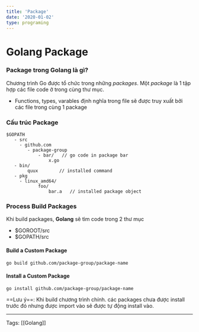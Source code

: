 ```yaml
---
title: 'Package'
date: '2020-01-02'
type: programing 
---
```


# Golang Package


### Package trong Golang là gì?
Chương trình Go được tổ chức trong những *packages*. Một *package* là 1 tập hợp các file code ở trong cùng thư mục. 
- Functions, types, varables định nghĩa trong file sẽ được truy xuất bởi các file trong cùng 1 package
### Cấu trúc Package
```
$GOPATH
   - src 
     - github.com
	 	- package-group
			- bar/   // go code in package bar
				x.go
   - bin/
   		quux 		// installed command
   - pkg
     - linux_amd64/
	 		foo/
				bar.a 	// installed package object

```

### Process Build Packages

Khi build packages, **Golang** sẽ tìm code trong 2 thư mục
- $GOROOT/src
- $GOPATH/src

#### Build a Custom Package
`go build github.com/package-group/package-name` 

#### Install a Custom Package
`go install github.com/package-group/package-name`

==Lưu ý==: Khi build chương trình chính. các packages chưa được install trước đó nhưng được import vào sẽ được tự động install vào.

 ---
 Tags: [[Golang]]


